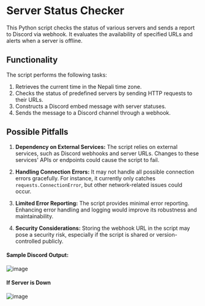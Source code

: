 # Server Status Checker

This Python script checks the status of various servers and sends a report to Discord via webhook. It evaluates the availability of specified URLs and alerts when a server is offline.

## Functionality

The script performs the following tasks:

1. Retrieves the current time in the Nepali time zone.
2. Checks the status of predefined servers by sending HTTP requests to their URLs.
3. Constructs a Discord embed message with server statuses.
4. Sends the message to a Discord channel through a webhook.

## Possible Pitfalls

1. **Dependency on External Services:** The script relies on external services, such as Discord webhooks and server URLs. Changes to these services' APIs or endpoints could cause the script to fail.

2. **Handling Connection Errors:** It may not handle all possible connection errors gracefully. For instance, it currently only catches `requests.ConnectionError`, but other network-related issues could occur.

3. **Limited Error Reporting:** The script provides minimal error reporting. Enhancing error handling and logging would improve its robustness and maintainability.

4. **Security Considerations:** Storing the webhook URL in the script may pose a security risk, especially if the script is shared or version-controlled publicly.


#### Sample Discord Output:

![image](https://github.com/lurayy/API-Heart-Beat-Check-Script/assets/17372825/81b2f0e4-6382-4634-94e0-91e1da4aba02)

#### If Server is Down
![image](https://github.com/lurayy/API-Heart-Beat-Check-Script/assets/17372825/0bae67ad-cab3-4025-bc9f-fba89e00a672)
